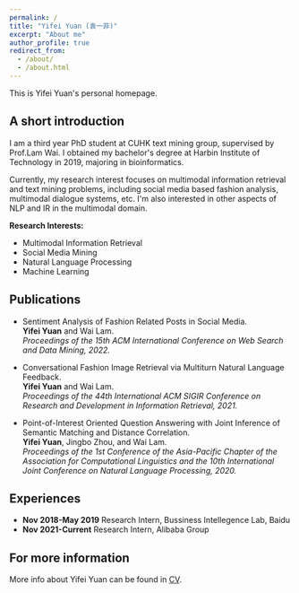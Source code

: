 ```yaml
---
permalink: /
title: "Yifei Yuan (袁一菲)"
excerpt: "About me"
author_profile: true
redirect_from: 
  - /about/
  - /about.html
---
```


This is Yifei Yuan's personal homepage. 

## A short introduction
I am a third year PhD student at CUHK text mining group, supervised by Prof.Lam Wai. I obtained my bachelor's degree at Harbin Institute of Technology in 2019, majoring in bioinformatics.

Currently, my research interest focuses on multimodal information retrieval and text mining problems, including social media based fashion analysis, multimodal dialogue systems, etc. I'm also interested in other aspects of NLP and IR in the multimodal domain. 

<b>Research Interests:</b>
* Multimodal Information Retrieval
* Social Media Mining
* Natural Language Processing
* Machine Learning


<!-- <b>Research Highlights:</b>
* Development of [spectral transformation](https://doi.org/10.1029/2019WR026962) and its [application](https://doi.org/10.1016/j.jhydrol.2021.126816) in hydro-climatology
* An open-source tool for improved system modelling: [Wavelet System Prediction (WASP)](https://doi.org/10.1016/j.envsoft.2020.104907)
* Quantification of future changes in drought and [agricultural production](https://doi.org/10.1007/s00704-018-2617-z) under global warming
* Development of [index-based drought insurance](https://doi.org/10.1108/AFR-02-2020-0020) for disaster risk transfer -->

## Publications
* Sentiment Analysis of Fashion Related Posts in Social Media.    
**Yifei Yuan** and Wai Lam.   
*Proceedings of the 15th ACM International Conference on Web Search and Data Mining, 2022.* 

* Conversational Fashion Image Retrieval via Multiturn Natural Language Feedback.  
**Yifei Yuan** and Wai Lam.  
*Proceedings of the 44th International ACM SIGIR Conference on Research and Development in Information Retrieval, 2021.* 

* Point-of-Interest Oriented Question Answering with Joint Inference of Semantic Matching and Distance Correlation.  
**Yifei Yuan**, Jingbo Zhou, and Wai Lam.  
*Proceedings of the 1st Conference of the Asia-Pacific Chapter of the Association for Computational Linguistics and the 10th International Joint Conference on Natural Language Processing, 2020.*

## Experiences
* **Nov 2018-May 2019** Research Intern, Bussiness Intellegence Lab, Baidu
* **Nov 2021-Current** Research Intern, Alibaba Group

## For more information
More info about Yifei Yuan can be found in [CV](https://yfyuan01.github.io/cv/).
